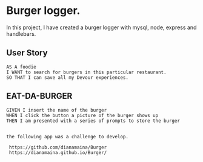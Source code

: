 # Burger logger.

In this project, I have created a burger logger with mysql, node, express and handlebars.


## User Story

```
AS A foodie
I WANT to search for burgers in this particular restaurant.
SO THAT I can save all my Devour experiences.
```

## EAT-DA-BURGER

```
GIVEN I insert the name of the burger
WHEN I click the button a picture of the burger shows up
THEN I am presented with a series of prompts to store the burger


the following app was a challenge to develop. 

 https://github.com/dianamaina/Burger
 https://dianamaina.github.io/Burger/